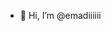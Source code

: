 - 👋 Hi, I’m @emadiiiiii


<!---
emadiiiiii/emadiiiiii is a ✨ special ✨ repository because its `README.md` (this file) appears on your GitHub profile.
You can click the Preview link to take a look at your changes.
--->
